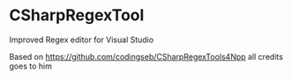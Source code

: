 # CSharpRegexTool
Improved Regex editor for Visual Studio

Based on https://github.com/codingseb/CSharpRegexTools4Npp all credits goes to him

